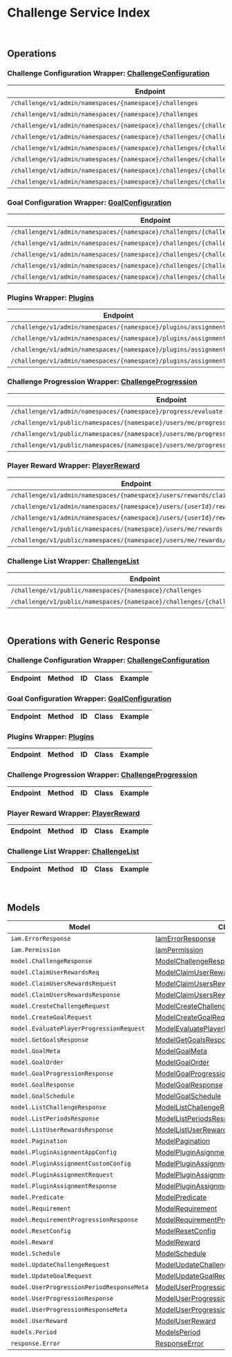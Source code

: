 [//]: # (This code is generated by tool. DO NOT EDIT.)

# Challenge Service Index

&nbsp;

## Operations

### Challenge Configuration Wrapper:  [ChallengeConfiguration](../../apis/AccelByte.Sdk.Api.Challenge/Wrapper/ChallengeConfiguration.cs)
| Endpoint | Method | ID | Class | Example |
|---|---|---|---|---|
| `/challenge/v1/admin/namespaces/{namespace}/challenges` | GET | AdminGetChallenges | [AdminGetChallenges](../../apis/AccelByte.Sdk.Api.Challenge/Operation/ChallengeConfiguration/AdminGetChallenges.cs) | [AdminGetChallenges](../../samples/AccelByte.Sdk.Sample.Cli/ApiCommand/Challenge/ChallengeConfiguration/AdminGetChallenges.cs) |
| `/challenge/v1/admin/namespaces/{namespace}/challenges` | POST | AdminCreateChallenge | [AdminCreateChallenge](../../apis/AccelByte.Sdk.Api.Challenge/Operation/ChallengeConfiguration/AdminCreateChallenge.cs) | [AdminCreateChallenge](../../samples/AccelByte.Sdk.Sample.Cli/ApiCommand/Challenge/ChallengeConfiguration/AdminCreateChallenge.cs) |
| `/challenge/v1/admin/namespaces/{namespace}/challenges/{challengeCode}` | GET | AdminGetChallenge | [AdminGetChallenge](../../apis/AccelByte.Sdk.Api.Challenge/Operation/ChallengeConfiguration/AdminGetChallenge.cs) | [AdminGetChallenge](../../samples/AccelByte.Sdk.Sample.Cli/ApiCommand/Challenge/ChallengeConfiguration/AdminGetChallenge.cs) |
| `/challenge/v1/admin/namespaces/{namespace}/challenges/{challengeCode}` | PUT | AdminUpdateChallenge | [AdminUpdateChallenge](../../apis/AccelByte.Sdk.Api.Challenge/Operation/ChallengeConfiguration/AdminUpdateChallenge.cs) | [AdminUpdateChallenge](../../samples/AccelByte.Sdk.Sample.Cli/ApiCommand/Challenge/ChallengeConfiguration/AdminUpdateChallenge.cs) |
| `/challenge/v1/admin/namespaces/{namespace}/challenges/{challengeCode}` | DELETE | AdminDeleteChallenge | [AdminDeleteChallenge](../../apis/AccelByte.Sdk.Api.Challenge/Operation/ChallengeConfiguration/AdminDeleteChallenge.cs) | [AdminDeleteChallenge](../../samples/AccelByte.Sdk.Sample.Cli/ApiCommand/Challenge/ChallengeConfiguration/AdminDeleteChallenge.cs) |
| `/challenge/v1/admin/namespaces/{namespace}/challenges/{challengeCode}/periods` | GET | AdminGetPeriods | [AdminGetPeriods](../../apis/AccelByte.Sdk.Api.Challenge/Operation/ChallengeConfiguration/AdminGetPeriods.cs) | [AdminGetPeriods](../../samples/AccelByte.Sdk.Sample.Cli/ApiCommand/Challenge/ChallengeConfiguration/AdminGetPeriods.cs) |
| `/challenge/v1/admin/namespaces/{namespace}/challenges/{challengeCode}/randomize` | POST | AdminRandomizeChallenge | [AdminRandomizeChallenge](../../apis/AccelByte.Sdk.Api.Challenge/Operation/ChallengeConfiguration/AdminRandomizeChallenge.cs) | [AdminRandomizeChallenge](../../samples/AccelByte.Sdk.Sample.Cli/ApiCommand/Challenge/ChallengeConfiguration/AdminRandomizeChallenge.cs) |
| `/challenge/v1/admin/namespaces/{namespace}/challenges/{challengeCode}/tied` | DELETE | AdminDeleteTiedChallenge | [AdminDeleteTiedChallenge](../../apis/AccelByte.Sdk.Api.Challenge/Operation/ChallengeConfiguration/AdminDeleteTiedChallenge.cs) | [AdminDeleteTiedChallenge](../../samples/AccelByte.Sdk.Sample.Cli/ApiCommand/Challenge/ChallengeConfiguration/AdminDeleteTiedChallenge.cs) |

### Goal Configuration Wrapper:  [GoalConfiguration](../../apis/AccelByte.Sdk.Api.Challenge/Wrapper/GoalConfiguration.cs)
| Endpoint | Method | ID | Class | Example |
|---|---|---|---|---|
| `/challenge/v1/admin/namespaces/{namespace}/challenges/{challengeCode}/goals` | GET | AdminGetGoals | [AdminGetGoals](../../apis/AccelByte.Sdk.Api.Challenge/Operation/GoalConfiguration/AdminGetGoals.cs) | [AdminGetGoals](../../samples/AccelByte.Sdk.Sample.Cli/ApiCommand/Challenge/GoalConfiguration/AdminGetGoals.cs) |
| `/challenge/v1/admin/namespaces/{namespace}/challenges/{challengeCode}/goals` | POST | AdminCreateGoal | [AdminCreateGoal](../../apis/AccelByte.Sdk.Api.Challenge/Operation/GoalConfiguration/AdminCreateGoal.cs) | [AdminCreateGoal](../../samples/AccelByte.Sdk.Sample.Cli/ApiCommand/Challenge/GoalConfiguration/AdminCreateGoal.cs) |
| `/challenge/v1/admin/namespaces/{namespace}/challenges/{challengeCode}/goals/{code}` | GET | AdminGetGoal | [AdminGetGoal](../../apis/AccelByte.Sdk.Api.Challenge/Operation/GoalConfiguration/AdminGetGoal.cs) | [AdminGetGoal](../../samples/AccelByte.Sdk.Sample.Cli/ApiCommand/Challenge/GoalConfiguration/AdminGetGoal.cs) |
| `/challenge/v1/admin/namespaces/{namespace}/challenges/{challengeCode}/goals/{code}` | PUT | AdminUpdateGoals | [AdminUpdateGoals](../../apis/AccelByte.Sdk.Api.Challenge/Operation/GoalConfiguration/AdminUpdateGoals.cs) | [AdminUpdateGoals](../../samples/AccelByte.Sdk.Sample.Cli/ApiCommand/Challenge/GoalConfiguration/AdminUpdateGoals.cs) |
| `/challenge/v1/admin/namespaces/{namespace}/challenges/{challengeCode}/goals/{code}` | DELETE | AdminDeleteGoal | [AdminDeleteGoal](../../apis/AccelByte.Sdk.Api.Challenge/Operation/GoalConfiguration/AdminDeleteGoal.cs) | [AdminDeleteGoal](../../samples/AccelByte.Sdk.Sample.Cli/ApiCommand/Challenge/GoalConfiguration/AdminDeleteGoal.cs) |

### Plugins Wrapper:  [Plugins](../../apis/AccelByte.Sdk.Api.Challenge/Wrapper/Plugins.cs)
| Endpoint | Method | ID | Class | Example |
|---|---|---|---|---|
| `/challenge/v1/admin/namespaces/{namespace}/plugins/assignment` | GET | AdminGetAssignmentPlugin | [AdminGetAssignmentPlugin](../../apis/AccelByte.Sdk.Api.Challenge/Operation/Plugins/AdminGetAssignmentPlugin.cs) | [AdminGetAssignmentPlugin](../../samples/AccelByte.Sdk.Sample.Cli/ApiCommand/Challenge/Plugins/AdminGetAssignmentPlugin.cs) |
| `/challenge/v1/admin/namespaces/{namespace}/plugins/assignment` | PUT | AdminUpdateAssignmentPlugin | [AdminUpdateAssignmentPlugin](../../apis/AccelByte.Sdk.Api.Challenge/Operation/Plugins/AdminUpdateAssignmentPlugin.cs) | [AdminUpdateAssignmentPlugin](../../samples/AccelByte.Sdk.Sample.Cli/ApiCommand/Challenge/Plugins/AdminUpdateAssignmentPlugin.cs) |
| `/challenge/v1/admin/namespaces/{namespace}/plugins/assignment` | POST | AdminCreateAssignmentPlugin | [AdminCreateAssignmentPlugin](../../apis/AccelByte.Sdk.Api.Challenge/Operation/Plugins/AdminCreateAssignmentPlugin.cs) | [AdminCreateAssignmentPlugin](../../samples/AccelByte.Sdk.Sample.Cli/ApiCommand/Challenge/Plugins/AdminCreateAssignmentPlugin.cs) |
| `/challenge/v1/admin/namespaces/{namespace}/plugins/assignment` | DELETE | AdminDeleteAssignmentPlugin | [AdminDeleteAssignmentPlugin](../../apis/AccelByte.Sdk.Api.Challenge/Operation/Plugins/AdminDeleteAssignmentPlugin.cs) | [AdminDeleteAssignmentPlugin](../../samples/AccelByte.Sdk.Sample.Cli/ApiCommand/Challenge/Plugins/AdminDeleteAssignmentPlugin.cs) |

### Challenge Progression Wrapper:  [ChallengeProgression](../../apis/AccelByte.Sdk.Api.Challenge/Wrapper/ChallengeProgression.cs)
| Endpoint | Method | ID | Class | Example |
|---|---|---|---|---|
| `/challenge/v1/admin/namespaces/{namespace}/progress/evaluate` | POST | AdminEvaluateProgress | [AdminEvaluateProgress](../../apis/AccelByte.Sdk.Api.Challenge/Operation/ChallengeProgression/AdminEvaluateProgress.cs) | [AdminEvaluateProgress](../../samples/AccelByte.Sdk.Sample.Cli/ApiCommand/Challenge/ChallengeProgression/AdminEvaluateProgress.cs) |
| `/challenge/v1/public/namespaces/{namespace}/users/me/progress/evaluate` | POST | EvaluateMyProgress | [EvaluateMyProgress](../../apis/AccelByte.Sdk.Api.Challenge/Operation/ChallengeProgression/EvaluateMyProgress.cs) | [EvaluateMyProgress](../../samples/AccelByte.Sdk.Sample.Cli/ApiCommand/Challenge/ChallengeProgression/EvaluateMyProgress.cs) |
| `/challenge/v1/public/namespaces/{namespace}/users/me/progress/{challengeCode}` | GET | PublicGetUserProgression | [PublicGetUserProgression](../../apis/AccelByte.Sdk.Api.Challenge/Operation/ChallengeProgression/PublicGetUserProgression.cs) | [PublicGetUserProgression](../../samples/AccelByte.Sdk.Sample.Cli/ApiCommand/Challenge/ChallengeProgression/PublicGetUserProgression.cs) |
| `/challenge/v1/public/namespaces/{namespace}/users/me/progress/{challengeCode}/index/{index}` | GET | PublicGetPastUserProgression | [PublicGetPastUserProgression](../../apis/AccelByte.Sdk.Api.Challenge/Operation/ChallengeProgression/PublicGetPastUserProgression.cs) | [PublicGetPastUserProgression](../../samples/AccelByte.Sdk.Sample.Cli/ApiCommand/Challenge/ChallengeProgression/PublicGetPastUserProgression.cs) |

### Player Reward Wrapper:  [PlayerReward](../../apis/AccelByte.Sdk.Api.Challenge/Wrapper/PlayerReward.cs)
| Endpoint | Method | ID | Class | Example |
|---|---|---|---|---|
| `/challenge/v1/admin/namespaces/{namespace}/users/rewards/claim` | POST | AdminClaimUsersRewards | [AdminClaimUsersRewards](../../apis/AccelByte.Sdk.Api.Challenge/Operation/PlayerReward/AdminClaimUsersRewards.cs) | [AdminClaimUsersRewards](../../samples/AccelByte.Sdk.Sample.Cli/ApiCommand/Challenge/PlayerReward/AdminClaimUsersRewards.cs) |
| `/challenge/v1/admin/namespaces/{namespace}/users/{userId}/rewards` | GET | AdminGetUserRewards | [AdminGetUserRewards](../../apis/AccelByte.Sdk.Api.Challenge/Operation/PlayerReward/AdminGetUserRewards.cs) | [AdminGetUserRewards](../../samples/AccelByte.Sdk.Sample.Cli/ApiCommand/Challenge/PlayerReward/AdminGetUserRewards.cs) |
| `/challenge/v1/admin/namespaces/{namespace}/users/{userId}/rewards/claim` | POST | AdminClaimUserRewards | [AdminClaimUserRewards](../../apis/AccelByte.Sdk.Api.Challenge/Operation/PlayerReward/AdminClaimUserRewards.cs) | [AdminClaimUserRewards](../../samples/AccelByte.Sdk.Sample.Cli/ApiCommand/Challenge/PlayerReward/AdminClaimUserRewards.cs) |
| `/challenge/v1/public/namespaces/{namespace}/users/me/rewards` | GET | PublicGetUserRewards | [PublicGetUserRewards](../../apis/AccelByte.Sdk.Api.Challenge/Operation/PlayerReward/PublicGetUserRewards.cs) | [PublicGetUserRewards](../../samples/AccelByte.Sdk.Sample.Cli/ApiCommand/Challenge/PlayerReward/PublicGetUserRewards.cs) |
| `/challenge/v1/public/namespaces/{namespace}/users/me/rewards/claim` | POST | PublicClaimUserRewards | [PublicClaimUserRewards](../../apis/AccelByte.Sdk.Api.Challenge/Operation/PlayerReward/PublicClaimUserRewards.cs) | [PublicClaimUserRewards](../../samples/AccelByte.Sdk.Sample.Cli/ApiCommand/Challenge/PlayerReward/PublicClaimUserRewards.cs) |

### Challenge List Wrapper:  [ChallengeList](../../apis/AccelByte.Sdk.Api.Challenge/Wrapper/ChallengeList.cs)
| Endpoint | Method | ID | Class | Example |
|---|---|---|---|---|
| `/challenge/v1/public/namespaces/{namespace}/challenges` | GET | GetChallenges | [GetChallenges](../../apis/AccelByte.Sdk.Api.Challenge/Operation/ChallengeList/GetChallenges.cs) | [GetChallenges](../../samples/AccelByte.Sdk.Sample.Cli/ApiCommand/Challenge/ChallengeList/GetChallenges.cs) |
| `/challenge/v1/public/namespaces/{namespace}/challenges/{challengeCode}/goals` | GET | PublicGetScheduledGoals | [PublicGetScheduledGoals](../../apis/AccelByte.Sdk.Api.Challenge/Operation/ChallengeList/PublicGetScheduledGoals.cs) | [PublicGetScheduledGoals](../../samples/AccelByte.Sdk.Sample.Cli/ApiCommand/Challenge/ChallengeList/PublicGetScheduledGoals.cs) |


&nbsp;

## Operations with Generic Response

### Challenge Configuration Wrapper:  [ChallengeConfiguration](../../apis/AccelByte.Sdk.Api.Challenge/Wrapper/ChallengeConfiguration.cs)
| Endpoint | Method | ID | Class | Example |
|---|---|---|---|---|

### Goal Configuration Wrapper:  [GoalConfiguration](../../apis/AccelByte.Sdk.Api.Challenge/Wrapper/GoalConfiguration.cs)
| Endpoint | Method | ID | Class | Example |
|---|---|---|---|---|

### Plugins Wrapper:  [Plugins](../../apis/AccelByte.Sdk.Api.Challenge/Wrapper/Plugins.cs)
| Endpoint | Method | ID | Class | Example |
|---|---|---|---|---|

### Challenge Progression Wrapper:  [ChallengeProgression](../../apis/AccelByte.Sdk.Api.Challenge/Wrapper/ChallengeProgression.cs)
| Endpoint | Method | ID | Class | Example |
|---|---|---|---|---|

### Player Reward Wrapper:  [PlayerReward](../../apis/AccelByte.Sdk.Api.Challenge/Wrapper/PlayerReward.cs)
| Endpoint | Method | ID | Class | Example |
|---|---|---|---|---|

### Challenge List Wrapper:  [ChallengeList](../../apis/AccelByte.Sdk.Api.Challenge/Wrapper/ChallengeList.cs)
| Endpoint | Method | ID | Class | Example |
|---|---|---|---|---|


&nbsp;

## Models

| Model | Class |
|---|---|
| `iam.ErrorResponse` | [IamErrorResponse](../../apis/AccelByte.Sdk.Api.Challenge/Model/IamErrorResponse.cs) |
| `iam.Permission` | [IamPermission](../../apis/AccelByte.Sdk.Api.Challenge/Model/IamPermission.cs) |
| `model.ChallengeResponse` | [ModelChallengeResponse](../../apis/AccelByte.Sdk.Api.Challenge/Model/ModelChallengeResponse.cs) |
| `model.ClaimUserRewardsReq` | [ModelClaimUserRewardsReq](../../apis/AccelByte.Sdk.Api.Challenge/Model/ModelClaimUserRewardsReq.cs) |
| `model.ClaimUsersRewardsRequest` | [ModelClaimUsersRewardsRequest](../../apis/AccelByte.Sdk.Api.Challenge/Model/ModelClaimUsersRewardsRequest.cs) |
| `model.ClaimUsersRewardsResponse` | [ModelClaimUsersRewardsResponse](../../apis/AccelByte.Sdk.Api.Challenge/Model/ModelClaimUsersRewardsResponse.cs) |
| `model.CreateChallengeRequest` | [ModelCreateChallengeRequest](../../apis/AccelByte.Sdk.Api.Challenge/Model/ModelCreateChallengeRequest.cs) |
| `model.CreateGoalRequest` | [ModelCreateGoalRequest](../../apis/AccelByte.Sdk.Api.Challenge/Model/ModelCreateGoalRequest.cs) |
| `model.EvaluatePlayerProgressionRequest` | [ModelEvaluatePlayerProgressionRequest](../../apis/AccelByte.Sdk.Api.Challenge/Model/ModelEvaluatePlayerProgressionRequest.cs) |
| `model.GetGoalsResponse` | [ModelGetGoalsResponse](../../apis/AccelByte.Sdk.Api.Challenge/Model/ModelGetGoalsResponse.cs) |
| `model.GoalMeta` | [ModelGoalMeta](../../apis/AccelByte.Sdk.Api.Challenge/Model/ModelGoalMeta.cs) |
| `model.GoalOrder` | [ModelGoalOrder](../../apis/AccelByte.Sdk.Api.Challenge/Model/ModelGoalOrder.cs) |
| `model.GoalProgressionResponse` | [ModelGoalProgressionResponse](../../apis/AccelByte.Sdk.Api.Challenge/Model/ModelGoalProgressionResponse.cs) |
| `model.GoalResponse` | [ModelGoalResponse](../../apis/AccelByte.Sdk.Api.Challenge/Model/ModelGoalResponse.cs) |
| `model.GoalSchedule` | [ModelGoalSchedule](../../apis/AccelByte.Sdk.Api.Challenge/Model/ModelGoalSchedule.cs) |
| `model.ListChallengeResponse` | [ModelListChallengeResponse](../../apis/AccelByte.Sdk.Api.Challenge/Model/ModelListChallengeResponse.cs) |
| `model.ListPeriodsResponse` | [ModelListPeriodsResponse](../../apis/AccelByte.Sdk.Api.Challenge/Model/ModelListPeriodsResponse.cs) |
| `model.ListUserRewardsResponse` | [ModelListUserRewardsResponse](../../apis/AccelByte.Sdk.Api.Challenge/Model/ModelListUserRewardsResponse.cs) |
| `model.Pagination` | [ModelPagination](../../apis/AccelByte.Sdk.Api.Challenge/Model/ModelPagination.cs) |
| `model.PluginAsignmentAppConfig` | [ModelPluginAsignmentAppConfig](../../apis/AccelByte.Sdk.Api.Challenge/Model/ModelPluginAsignmentAppConfig.cs) |
| `model.PluginAssignmentCustomConfig` | [ModelPluginAssignmentCustomConfig](../../apis/AccelByte.Sdk.Api.Challenge/Model/ModelPluginAssignmentCustomConfig.cs) |
| `model.PluginAssignmentRequest` | [ModelPluginAssignmentRequest](../../apis/AccelByte.Sdk.Api.Challenge/Model/ModelPluginAssignmentRequest.cs) |
| `model.PluginAssignmentResponse` | [ModelPluginAssignmentResponse](../../apis/AccelByte.Sdk.Api.Challenge/Model/ModelPluginAssignmentResponse.cs) |
| `model.Predicate` | [ModelPredicate](../../apis/AccelByte.Sdk.Api.Challenge/Model/ModelPredicate.cs) |
| `model.Requirement` | [ModelRequirement](../../apis/AccelByte.Sdk.Api.Challenge/Model/ModelRequirement.cs) |
| `model.RequirementProgressionResponse` | [ModelRequirementProgressionResponse](../../apis/AccelByte.Sdk.Api.Challenge/Model/ModelRequirementProgressionResponse.cs) |
| `model.ResetConfig` | [ModelResetConfig](../../apis/AccelByte.Sdk.Api.Challenge/Model/ModelResetConfig.cs) |
| `model.Reward` | [ModelReward](../../apis/AccelByte.Sdk.Api.Challenge/Model/ModelReward.cs) |
| `model.Schedule` | [ModelSchedule](../../apis/AccelByte.Sdk.Api.Challenge/Model/ModelSchedule.cs) |
| `model.UpdateChallengeRequest` | [ModelUpdateChallengeRequest](../../apis/AccelByte.Sdk.Api.Challenge/Model/ModelUpdateChallengeRequest.cs) |
| `model.UpdateGoalRequest` | [ModelUpdateGoalRequest](../../apis/AccelByte.Sdk.Api.Challenge/Model/ModelUpdateGoalRequest.cs) |
| `model.UserProgressionPeriodResponseMeta` | [ModelUserProgressionPeriodResponseMeta](../../apis/AccelByte.Sdk.Api.Challenge/Model/ModelUserProgressionPeriodResponseMeta.cs) |
| `model.UserProgressionResponse` | [ModelUserProgressionResponse](../../apis/AccelByte.Sdk.Api.Challenge/Model/ModelUserProgressionResponse.cs) |
| `model.UserProgressionResponseMeta` | [ModelUserProgressionResponseMeta](../../apis/AccelByte.Sdk.Api.Challenge/Model/ModelUserProgressionResponseMeta.cs) |
| `model.UserReward` | [ModelUserReward](../../apis/AccelByte.Sdk.Api.Challenge/Model/ModelUserReward.cs) |
| `models.Period` | [ModelsPeriod](../../apis/AccelByte.Sdk.Api.Challenge/Model/ModelsPeriod.cs) |
| `response.Error` | [ResponseError](../../apis/AccelByte.Sdk.Api.Challenge/Model/ResponseError.cs) |
